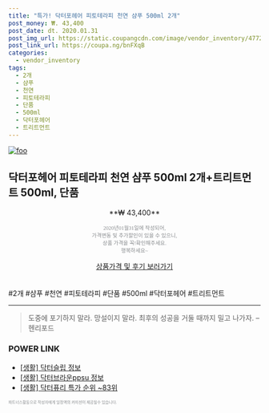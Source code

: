 ```yaml
--- 
title: "특가! 닥터포헤어 피토테라피 천연 샴푸 500ml 2개" 
post_money: ₩. 43,400 
post_date: dt. 2020.01.31 
post_img_url: https://static.coupangcdn.com/image/vendor_inventory/4772/e8a36d1b300f18ae1b32bad16b29e6dce1146cde6231811196bc9d87c7ec.jpg 
post_link_url: https://coupa.ng/bnFXqB 
categories: 
  - vendor_inventory 
tags: 
  - 2개 
  - 샴푸 
  - 천연 
  - 피토테라피 
  - 단품 
  - 500ml 
  - 닥터포헤어 
  - 트리트먼트 
--- 
```

[![foo](https://static.coupangcdn.com/image/vendor_inventory/4772/e8a36d1b300f18ae1b32bad16b29e6dce1146cde6231811196bc9d87c7ec.jpg)](https://coupa.ng/bnFXqB) 

## 닥터포헤어 피토테라피 천연 샴푸 500ml 2개+트리트먼트 500ml, 단품 
<p style="text-align: center;">**₩ 43,400**</p> 
<p style="text-align: center;"><span style="color: #898c8f; font-family: Georgia,Times,serif; font-size: 0.75em;">2020년01월31일에 작성되어, <br>가격변동 및 추가할인이 있을 수 있으니,<br> 상품 가격을 꼭!확인해주세요.<br>행복하세요~</span> 
</p>	 
<div markdown="0" style="text-align: center;"><a href="https://coupa.ng/bnFXqB" class="btn btn--success">상품가격 및 후기 보러가기</a></div> 
<br><br> 
  #2개 #샴푸 #천연 #피토테라피 #단품 #500ml #닥터포헤어 #트리트먼트 
<hr> 

> 도중에 포기하지 말라. 망설이지 말라. 최후의 성공을 거둘 때까지 밀고 나가자. – 헨리포드 


### POWER LINK

* <a href="https://blog.naver.com/fasyy4321/221759604661" target="_blank"> [생활] 닥터슬립 정보 </a>
* <a href="https://blog.naver.com/santokki14/221765019238" target="_blank"> [생활] 닥터브라운ppsu 정보 </a>
* <a href="https://blog.naver.com/sakai111/221787825708" target="_blank"> [생활] 닥터퓨리 특가 순위 ~83위</a>

<span style="color: #898c8f; font-family: Georgia,Times,serif; font-size: 0.55em;">파트너스활동으로 작성자에게 일정액의 커미션이 제공될수 있습니다.</span> 
